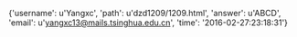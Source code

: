 {'username': u'Yangxc', 'path': u'dzd1209/1209.html', 'answer': u'ABCD', 'email': u'yangxc13@mails.tsinghua.edu.cn', 'time': '2016-02-27:23:18:31'}